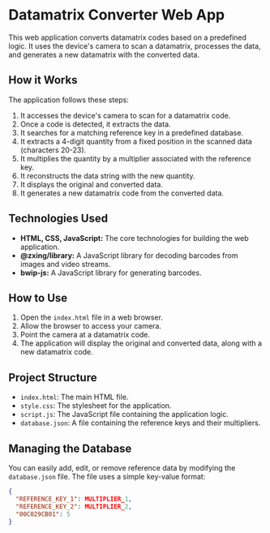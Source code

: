 # Datamatrix Converter Web App

This web application converts datamatrix codes based on a predefined logic. It uses the device's camera to scan a datamatrix, processes the data, and generates a new datamatrix with the converted data.

## How it Works

The application follows these steps:
1.  It accesses the device's camera to scan for a datamatrix code.
2.  Once a code is detected, it extracts the data.
3.  It searches for a matching reference key in a predefined database.
4.  It extracts a 4-digit quantity from a fixed position in the scanned data (characters 20-23).
5.  It multiplies the quantity by a multiplier associated with the reference key.
6.  It reconstructs the data string with the new quantity.
7.  It displays the original and converted data.
8.  It generates a new datamatrix code from the converted data.

## Technologies Used

*   **HTML, CSS, JavaScript:** The core technologies for building the web application.
*   **@zxing/library:** A JavaScript library for decoding barcodes from images and video streams.
*   **bwip-js:** A JavaScript library for generating barcodes.

## How to Use

1.  Open the `index.html` file in a web browser.
2.  Allow the browser to access your camera.
3.  Point the camera at a datamatrix code.
4.  The application will display the original and converted data, along with a new datamatrix code.

## Project Structure

*   `index.html`: The main HTML file.
*   `style.css`: The stylesheet for the application.
*   `script.js`: The JavaScript file containing the application logic.
*   `database.json`: A file containing the reference keys and their multipliers.

## Managing the Database

You can easily add, edit, or remove reference data by modifying the `database.json` file. The file uses a simple key-value format:

```json
{
  "REFERENCE_KEY_1": MULTIPLIER_1,
  "REFERENCE_KEY_2": MULTIPLIER_2,
  "00C029CB01": 5
}
```